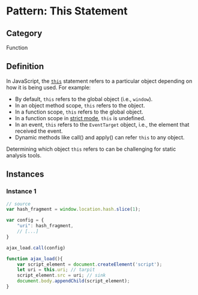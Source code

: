 # Pattern: This Statement

## Category
Function

## Definition

In JavaScript, the [`this`](https://developer.mozilla.org/en-US/docs/Web/JavaScript/Reference/Operators/this) statement refers to a particular object depending on how it is being used. For example:

* By default, `this` refers to the global object (i.e., `window`).
* In an object method scope, `this` refers to the object.
* In a function scope, `this` refers to the global object.
* In a function scope in [strict mode](https://developer.mozilla.org/en-US/docs/Web/JavaScript/Reference/Strict_mode), `this` is undefined.
* In an event, `this` refers to the `EventTarget` object, i.e., the element that received the event.
* Dynamic methods like call() and apply() can refer `this` to any object.

Determining which object `this` refers to can be challenging for static analysis tools. 

## Instances

### Instance 1

```js
// source
var hash_fragment = window.location.hash.slice(1);

var config = {
    "uri": hash_fragment,
    // [...]
}

ajax_load.call(config)

function ajax_load(){
    var script_element = document.createElement('script');
    let uri = this.uri; // tarpit
    script_element.src = uri; // sink
    document.body.appendChild(script_element);
}



```

